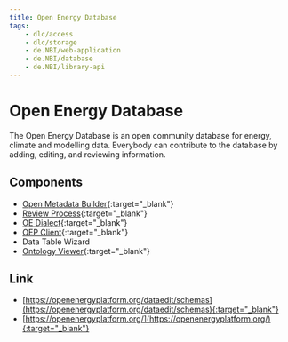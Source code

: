 ```yaml
---
title: Open Energy Database
tags:
    - dlc/access
    - dlc/storage
    - de.NBI/web-application
    - de.NBI/database
    - de.NBI/library-api
---
```

# Open Energy Database
The Open Energy Database is an open community database for energy, climate and modelling data. Everybody can contribute to the database by adding, editing, and reviewing information.

## Components
* [Open Metadata Builder](https://openenergyplatform.github.io/oeplatform/install-and-documentation/oeplatform-code/features/metaBuilder/){:target="_blank"}
* [Review Process](https://openenergyplatform.github.io/oeplatform/install-and-documentation/oeplatform-code/features/open-peer-review-process/){:target="_blank"}
* [OE Dialect](https://github.com/OpenEnergyPlatform/oedialect){:target="_blank"}
* [OEP Client](https://github.com/OpenEnergyPlatform/oep-client){:target="_blank"}
* Data Table Wizard
* [Ontology Viewer](https://openenergyplatform.org/viewer/oeo/){:target="_blank"}


## Link
* [https://openenergyplatform.org/dataedit/schemas](https://openenergyplatform.org/dataedit/schemas){:target="_blank"}
* [https://openenergyplatform.org/](https://openenergyplatform.org/){:target="_blank"}
